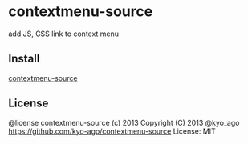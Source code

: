 contextmenu-source
=======

add JS, CSS link to context menu

Install
-------
[contextmenu-source](https://chrome.google.com/webstore/detail/contextmenu-source/fhhcikpajojeibhmagbfkhjlddflbnam)

License
-------

@license contextmenu-source
(c) 2013 Copyright (C) 2013 @kyo_ago https://github.com/kyo-ago/contextmenu-source
License: MIT
